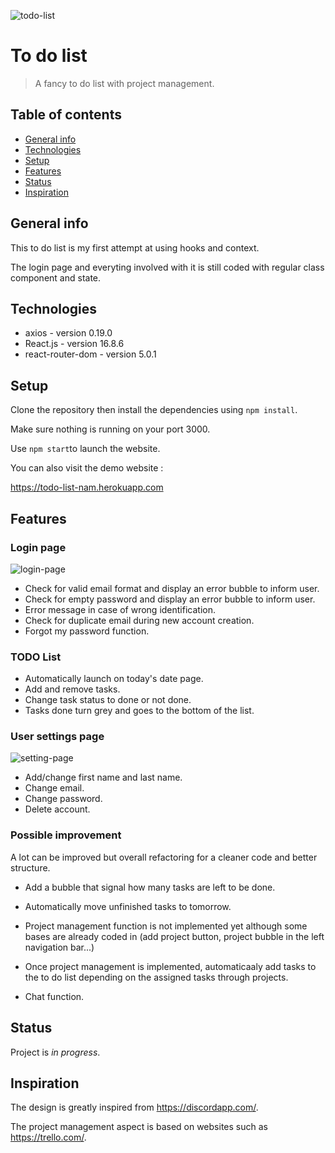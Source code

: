 ![todo-list](https://user-images.githubusercontent.com/49146106/59919315-64f62880-9427-11e9-9da3-eb9876cfdb6b.png)

# To do list

> A fancy to do list with project management.

## Table of contents

- [General info](#general-info)
- [Technologies](#technologies)
- [Setup](#setup)
- [Features](#features)
- [Status](#status)
- [Inspiration](#inspiration)

## General info

This to do list is my first attempt at using hooks and context.

The login page and everyting involved with it is still coded with regular class component and state.

## Technologies

- axios - version 0.19.0
- React.js - version 16.8.6
- react-router-dom - version 5.0.1

## Setup

Clone the repository then install the dependencies using `npm install`.

Make sure nothing is running on your port 3000.

Use `npm start`to launch the website.

You can also visit the demo website :

https://todo-list-nam.herokuapp.com

## Features

### Login page

![login-page](https://user-images.githubusercontent.com/49146106/59919703-712eb580-9428-11e9-90eb-131e731367e4.png)

- Check for valid email format and display an error bubble to inform user.
- Check for empty password and display an error bubble to inform user.
- Error message in case of wrong identification.
- Check for duplicate email during new account creation.
- Forgot my password function.

### TODO List

- Automatically launch on today's date page.
- Add and remove tasks.
- Change task status to done or not done.
- Tasks done turn grey and goes to the bottom of the list.

### User settings page

![setting-page](https://user-images.githubusercontent.com/49146106/59919842-d5ea1000-9428-11e9-8bad-c571e8fd6cbb.png)

- Add/change first name and last name.
- Change email.
- Change password.
- Delete account.

### Possible improvement

A lot can be improved but overall refactoring for a cleaner code and better structure.

- Add a bubble that signal how many tasks are left to be done.
- Automatically move unfinished tasks to tomorrow.

- Project management function is not implemented yet although some bases are already coded in (add project button, project bubble in the left navigation bar...)

- Once project management is implemented, automaticaaly add tasks to the to do list depending on the assigned tasks through projects.

- Chat function.

## Status

Project is _in progress_.

## Inspiration

The design is greatly inspired from https://discordapp.com/.

The project management aspect is based on websites such as https://trello.com/.
